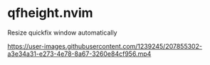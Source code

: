 # qfheight.nvim

Resize quickfix window automatically

https://user-images.githubusercontent.com/1239245/207855302-a3e34a31-e273-4e78-8a67-3260e84cf956.mp4
